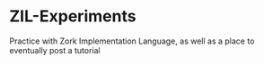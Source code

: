 # ZIL-Experiments
Practice with Zork Implementation Language, as well as a place to eventually post a tutorial

